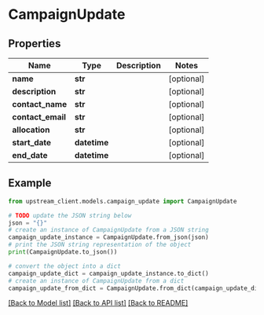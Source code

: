 # CampaignUpdate


## Properties

Name | Type | Description | Notes
------------ | ------------- | ------------- | -------------
**name** | **str** |  | [optional] 
**description** | **str** |  | [optional] 
**contact_name** | **str** |  | [optional] 
**contact_email** | **str** |  | [optional] 
**allocation** | **str** |  | [optional] 
**start_date** | **datetime** |  | [optional] 
**end_date** | **datetime** |  | [optional] 

## Example

```python
from upstream_client.models.campaign_update import CampaignUpdate

# TODO update the JSON string below
json = "{}"
# create an instance of CampaignUpdate from a JSON string
campaign_update_instance = CampaignUpdate.from_json(json)
# print the JSON string representation of the object
print(CampaignUpdate.to_json())

# convert the object into a dict
campaign_update_dict = campaign_update_instance.to_dict()
# create an instance of CampaignUpdate from a dict
campaign_update_from_dict = CampaignUpdate.from_dict(campaign_update_dict)
```
[[Back to Model list]](../README.md#documentation-for-models) [[Back to API list]](../README.md#documentation-for-api-endpoints) [[Back to README]](../README.md)


